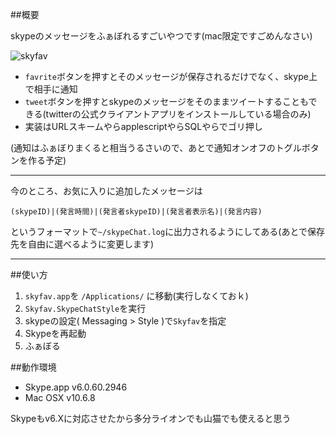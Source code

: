 ##概要

skypeのメッセージをふぁぼれるすごいやつです(mac限定ですごめんなさい)

![skyfav](http://dl.dropbox.com/u/31377211/Bloodrop/skyfav.png "skyfav")

- `favrite`ボタンを押すとそのメッセージが保存されるだけでなく、skype上で相手に通知
- `tweet`ボタンを押すとskypeのメッセージをそのままツイートすることもできる(twitterの公式クライアントアプリをインストールしている場合のみ)
- 実装はURLスキームやらapplescriptやらSQLやらでゴリ押し

(通知はふぁぼりまくると相当うるさいので、あとで通知オンオフのトグルボタンを作る予定)

***

今のところ、お気に入りに追加したメッセージは

`(skypeID)|(発言時間)|(発言者skypeID)|(発言者表示名)|(発言内容)`

というフォーマットで`~/skypeChat.log`に出力されるようにしてある(あとで保存先を自由に選べるように変更します)

***



##使い方
1. `skyfav.app`を `/Applications/` に移動(実行しなくておｋ)
2. `Skyfav.SkypeChatStyle`を実行
3. skypeの設定( Messaging > Style )で`Skyfav`を指定
4. Skypeを再起動
5. ふぁぼる

##動作環境
- Skype.app v6.0.60.2946
- Mac OSX v10.6.8

Skypeもv6.Xに対応させたから多分ライオンでも山猫でも使えると思う
